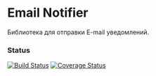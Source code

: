 # Email Notifier

Библиотека для отправки E-mail уведомлений.

### Status
[![Build Status](https://travis-ci.org/callbackvan/email-notifier.svg?branch=master)](https://travis-ci.org/callbackvan/email-notifier)
[![Coverage Status](https://coveralls.io/repos/github/callbackvan/email-notifier/badge.svg)](https://coveralls.io/github/callbackvan/email-notifier)